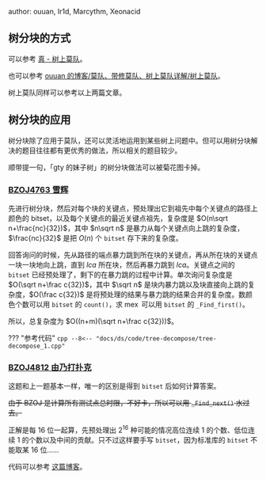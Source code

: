 author: ouuan, Ir1d, Marcythm, Xeonacid

## 树分块的方式

可以参考 [真 - 树上莫队](../misc/mo-algo-on-tree.md)。

也可以参考 [ouuan 的博客/莫队、带修莫队、树上莫队详解/树上莫队](https://ouuan.github.io/莫队、带修莫队、树上莫队详解/#树上莫队)。

树上莫队同样可以参考以上两篇文章。

## 树分块的应用

树分块除了应用于莫队，还可以灵活地运用到某些树上问题中。但可以用树分块解决的题目往往都有更优秀的做法，所以相关的题目较少。

顺带提一句，「gty 的妹子树」的树分块做法可以被菊花图卡掉。

### [BZOJ4763 雪辉](https://hydro.ac/p/bzoj-P4763)

先进行树分块，然后对每个块的关键点，预处理出它到祖先中每个关键点的路径上颜色的 bitset，以及每个关键点的最近关键点祖先，复杂度是 $O(n\sqrt n+\frac{nc}{32})$，其中 $n\sqrt n$ 是暴力从每个关键点向上跳的复杂度，$\frac{nc}{32}$ 是把 $O(n)$ 个 `bitset` 存下来的复杂度。

回答询问的时候，先从路径的端点暴力跳到所在块的关键点，再从所在块的关键点一块一块地向上跳，直到 $lca$ 所在块，然后再暴力跳到 $lca$。关键点之间的 `bitset` 已经预处理了，剩下的在暴力跳的过程中计算。单次询问复杂度是 $O(\sqrt n+\frac c{32})$，其中 $\sqrt n$ 是块内暴力跳以及块直接向上跳的复杂度，$O(\frac c{32})$ 是将预处理的结果与暴力跳的结果合并的复杂度。数颜色个数可以用 `bitset` 的 `count()`，求 $\operatorname{mex}$ 可以用 `bitset` 的 `_Find_first()`。

所以，总复杂度为 $O((n+m)(\sqrt n+\frac c{32}))$。

??? "参考代码"
    ```cpp
    --8<-- "docs/ds/code/tree-decompose/tree-decompose_1.cpp"
    ```

### [BZOJ4812 由乃打扑克](https://hydro.ac/p/bzoj-P4812)

这题和上一题基本一样，唯一的区别是得到 `bitset` 后如何计算答案。

~~由于 BZOJ 是计算所有测试点总时限，不好卡，所以可以用 `_Find_next()` 水过去。~~

正解是每 $16$ 位一起算，先预处理出 $2^{16}$ 种可能的情况高位连续 $1$ 的个数、低位连续 $1$ 的个数以及中间的贡献。只不过这样要手写 `bitset`，因为标准库的 `bitset` 不能取某 $16$ 位……

代码可以参考 [这篇博客](https://www.cnblogs.com/FallDream/p/bzoj4763.html)。
